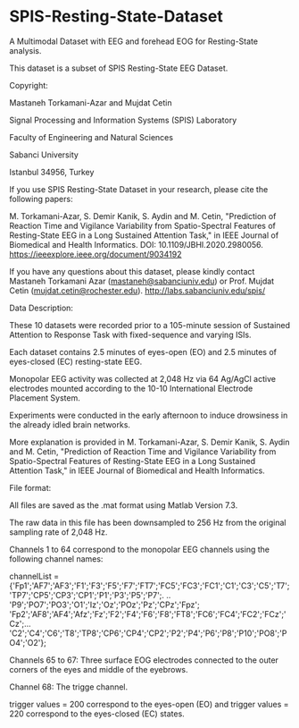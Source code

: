# SPIS-Resting-State-Dataset
A Multimodal Dataset with EEG and forehead EOG for Resting-State analysis.

This dataset is a subset of SPIS Resting-State EEG Dataset.

Copyright:

Mastaneh Torkamani-Azar and Mujdat Cetin

Signal Processing and Information Systems (SPIS) Laboratory

Faculty of Engineering and Natural Sciences 

Sabanci University 

Istanbul 34956, Turkey

If you use SPIS Resting-State Dataset in your research, please cite the following papers:

M. Torkamani-Azar, S. Demir Kanik, S. Aydin and M. Cetin, "Prediction of Reaction Time and Vigilance Variability from 
Spatio-Spectral Features of Resting-State EEG in a Long Sustained Attention Task," in IEEE Journal of Biomedical and Health 
Informatics. DOI: 10.1109/JBHI.2020.2980056. https://ieeexplore.ieee.org/document/9034192

If you have any questions about this dataset, please kindly contact Mastaneh Torkamani Azar (mastaneh@sabanciuniv.edu) or Prof. Mujdat Cetin (mujdat.cetin@rochester.edu).
http://labs.sabanciuniv.edu/spis/

Data Description:

These 10 datasets were recorded prior to a 105-minute session of Sustained Attention to Response Task with fixed-sequence and 
varying ISIs.

Each dataset contains 2.5 minutes of eyes-open (EO) and 2.5 minutes of eyes-closed (EC) resting-state EEG.

Monopolar EEG activity was collected at 2,048 Hz via 64 Ag/AgCl active electrodes mounted according to the 10-10 International 
Electrode Placement System.

Experiments were conducted in the early afternoon to induce drowsiness in the already idled brain networks.

More explanation is provided in M. Torkamani-Azar, S. Demir Kanik, S. Aydin and M. Cetin, "Prediction of Reaction Time and 
Vigilance Variability from Spatio-Spectral Features of Resting-State EEG in a Long Sustained Attention Task," in IEEE Journal 
of Biomedical and Health Informatics.

File format:

All files are saved as the .mat format using Matlab Version 7.3.

The raw data in this file has been downsampled to 256 Hz from the original sampling rate of 2,048 Hz.

Channels 1 to 64 correspond to the monopolar EEG channels using the following channel names:

channelList = 
{'Fp1';'AF7';'AF3';'F1';'F3';'F5';'F7';'FT7';'FC5';'FC3';'FC1';'C1';'C3';'C5';'T7';'TP7';'CP5';'CP3';'CP1';'P1';'P3';'P5';'P7';.
..
    'P9';'PO7';'PO3';'O1';'Iz';'Oz';'POz';'Pz';'CPz';'Fpz';
    'Fp2';'AF8';'AF4';'Afz';'Fz';'F2';'F4';'F6';'F8';'FT8';'FC6';'FC4';'FC2';'FCz';'Cz';...
    'C2';'C4';'C6';'T8';'TP8';'CP6';'CP4';'CP2';'P2';'P4';'P6';'P8';'P10';'PO8';'PO4';'O2'};

Channels 65 to 67: Three surface EOG electrodes connected to the outer corners of the eyes and middle of the eyebrows.

Channel 68: The trigge channel. 

trigger values = 200 correspond to the eyes-open (EO) and trigger values = 220 correspond to the eyes-closed (EC) states.
